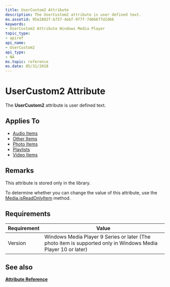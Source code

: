 ```yaml
---
title: UserCustom2 Attribute
description: The UserCustom2 attribute is user defined text.
ms.assetid: 95e2882f-b757-4ebf-977f-7d66677d2d66
keywords:
- UserCustom2 Attribute Windows Media Player
topic_type:
- apiref
api_name:
- UserCustom2
api_type:
- NA
ms.topic: reference
ms.date: 05/31/2018
---
```


# UserCustom2 Attribute

The **UserCustom2** attribute is user defined text.

## Applies To

-   [Audio Items](audio-item-attributes.md)
-   [Other Items](other-item-attributes.md)
-   [Photo Items](photo-item-attributes.md)
-   [Playlists](playlist-attributes-ref.md)
-   [Video Items](video-item-attributes.md)

## Remarks

This attribute is stored only in the library.

To determine whether you can change the value of this attribute, use the [Media.isReadOnlyItem](media-isreadonlyitem.md) method.

## Requirements



| Requirement | Value |
|--------------------|--------------------------------------------------------------------------------------------------------------------------|
| Version<br/> | Windows Media Player 9 Series or later (The photo item is supported only in Windows Media Player 10 or later)<br/> |



## See also

<dl> <dt>

[**Attribute Reference**](attribute-reference.md)
</dt> </dl>

 

 





